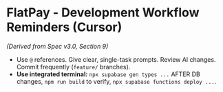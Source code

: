 # FlatPay - Development Workflow Reminders (Cursor)

*(Derived from Spec v3.0, Section 9)*

*   Use `@` references. Give clear, single-task prompts. Review AI changes. Commit frequently (`feature/` branches).
*   **Use integrated terminal:** `npx supabase gen types ...` AFTER DB changes, `npm run build` to verify, `npx supabase functions deploy ...`.